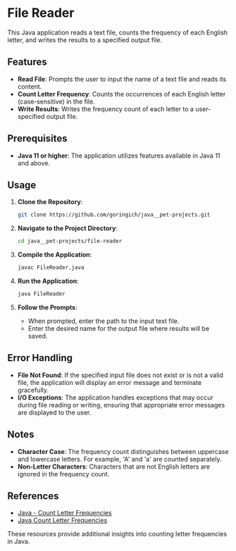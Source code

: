 
# File Reader

This Java application reads a text file, counts the frequency of each English letter, and writes the results to a specified output file.

## Features

- **Read File**: Prompts the user to input the name of a text file and reads its content.
- **Count Letter Frequency**: Counts the occurrences of each English letter (case-sensitive) in the file.
- **Write Results**: Writes the frequency count of each letter to a user-specified output file.

## Prerequisites

- **Java 11 or higher**: The application utilizes features available in Java 11 and above.

## Usage

1. **Clone the Repository**:

   ```bash
   git clone https://github.com/goringich/java__pet-projects.git
   ```

2. **Navigate to the Project Directory**:

   ```bash
   cd java__pet-projects/file-reader
   ```

3. **Compile the Application**:

   ```bash
   javac FileReader.java
   ```

4. **Run the Application**:

   ```bash
   java FileReader
   ```

5. **Follow the Prompts**:

   - When prompted, enter the path to the input text file.
   - Enter the desired name for the output file where results will be saved.

## Error Handling

- **File Not Found**: If the specified input file does not exist or is not a valid file, the application will display an error message and terminate gracefully.
- **I/O Exceptions**: The application handles exceptions that may occur during file reading or writing, ensuring that appropriate error messages are displayed to the user.

## Notes

- **Character Case**: The frequency count distinguishes between uppercase and lowercase letters. For example, 'A' and 'a' are counted separately.
- **Non-Letter Characters**: Characters that are not English letters are ignored in the frequency count.

## References

- [Java - Count Letter Frequencies](https://www.dotnetperls.com/count-letter-frequencies-java)
- [Java Count Letter Frequencies](https://thedeveloperblog.com/java/count-letter-frequencies-java)

These resources provide additional insights into counting letter frequencies in Java.
